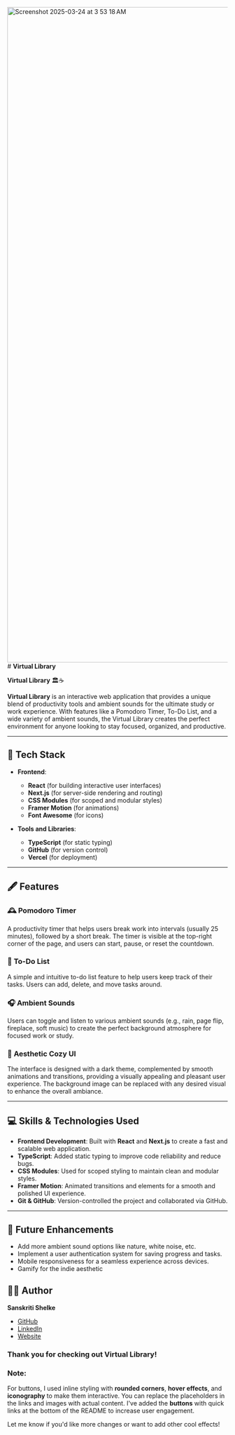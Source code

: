 <img width="1496" alt="Screenshot 2025-03-24 at 3 53 18 AM" src="https://github.com/user-attachments/assets/4c28a255-0278-48bf-9f99-df7dd14780fc" /># **Virtual Library**

 **Virtual Library** 🏛️☕️

**Virtual Library** is an interactive web application that provides a unique blend of productivity tools and ambient sounds for the ultimate study or work experience. With features like a Pomodoro Timer, To-Do List, and a wide variety of ambient sounds, the Virtual Library creates the perfect environment for anyone looking to stay focused, organized, and productive.

---

## 📜 **Tech Stack**

- **Frontend**:  
  - **React** (for building interactive user interfaces)
  - **Next.js** (for server-side rendering and routing)
  - **CSS Modules** (for scoped and modular styles)
  - **Framer Motion** (for animations)
  - **Font Awesome** (for icons)

- **Tools and Libraries**:  
  - **TypeScript** (for static typing)
  - **GitHub** (for version control)
  - **Vercel** (for deployment)

---

## 🖋️ **Features**

### 🕰️ **Pomodoro Timer**
A productivity timer that helps users break work into intervals (usually 25 minutes), followed by a short break. The timer is visible at the top-right corner of the page, and users can start, pause, or reset the countdown.




### 📝 **To-Do List**
A simple and intuitive to-do list feature to help users keep track of their tasks. Users can add, delete, and move tasks around.



### 🎧 **Ambient Sounds**
Users can toggle and listen to various ambient sounds (e.g., rain, page flip, fireplace, soft music) to create the perfect background atmosphere for focused work or study.



### 🧺 **Aesthetic Cozy UI**
The interface is designed with a dark theme, complemented by smooth animations and transitions, providing a visually appealing and pleasant user experience. The background image can be replaced with any desired visual to enhance the overall ambiance.

---

## 💻 **Skills & Technologies Used**

- **Frontend Development**: Built with **React** and **Next.js** to create a fast and scalable web application.
- **TypeScript**: Added static typing to improve code reliability and reduce bugs.
- **CSS Modules**: Used for scoped styling to maintain clean and modular styles.
- **Framer Motion**: Animated transitions and elements for a smooth and polished UI experience.
- **Git & GitHub**: Version-controlled the project and collaborated via GitHub.

---

## 🔧 **Future Enhancements**

- Add more ambient sound options like nature, white noise, etc.
- Implement a user authentication system for saving progress and tasks.
- Mobile responsiveness for a seamless experience across devices.
- Gamify for the indie aesthetic


## 👨‍💻 **Author**

 **Sanskriti Shelke**
- [GitHub](https://github.com/san5kriti)
- [LinkedIn](https://www.linkedin.com/in/sanskritishelke/)
- [Website](https://sanskritishelke.com/)


### **Thank you for checking out Virtual Library!**


### **Note**:
For buttons, I used inline styling with **rounded corners**, **hover effects**, and **iconography** to make them interactive. You can replace the placeholders in the links and images with actual content. I've added the **buttons** with quick links at the bottom of the README to increase user engagement.

Let me know if you'd like more changes or want to add other cool effects!
